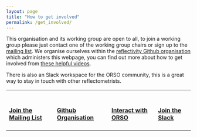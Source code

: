 ```yaml
---
layout: page
title: "How to get involved"
permalink: /get_involved/
---
```


This organisation and its working group are open to all, to join a working group please just contact one of the working group chairs or sign up to the [mailing list](https://reflectometry.us10.list-manage.com/subscribe/post?u=e7e953117fa45f665f9030aaa&amp;id=fa298202d4).
We organise ourselves within the [reflectivity Github organisation](https://github.com/reflectivity) which administers this webpage, you can find out more about how to get involved from [these helpful videos](/information/interact_with_orso/).

There is also an Slack workspace for the ORSO community, this is a great way to stay in touch with other reflectometrists. 

<!--
This is the table view for the different section
DO NOT EDIT UNLESS YOU KNOW THAT YOU ARE DOING
andrew.mccluskey@ess.eu
-->
<table class="tt">
  <tr class="tt">
    <td class="tt">
      <a class="tt" href="https://reflectometry.us10.list-manage.com/subscribe/post?u=e7e953117fa45f665f9030aaa&amp;id=fa298202d4">
        <i class="fas fa-envelope fa-5x"></i>
        <br>
        <h4>Join the Mailing List</h4></a>
    </td>
    <td class="tt">
      <a class="tt" href="https://github.com/reflectivity">
        <i class="fab fa-github fa-5x"></i>
        <br>
        <h4>Github Organisation</h4></a>
    </td>
    <td class="tt">
      <a class="tt" href="../information/interact_with_orso/">
        <i class="fas fa-video fa-5x"></i>
        <br>
        <h4>Interact with ORSO</h4></a>
    </td>
    <td class="tt">
      <a class="tt" href="https://join.slack.com/t/orso-co/shared_invite/zt-z7p3v89g-~JgCbzcxurQP6ufqdfTCfw">
        <i class="fab fa-slack fa-5x"></i>
        <br>
        <h4>Join the Slack</h4></a>
    </td>
  </tr>
</table>
